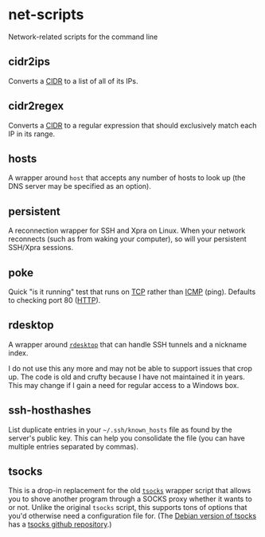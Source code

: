 # net-scripts
Network-related scripts for the command line


## cidr2ips

Converts a [CIDR](https://en.wikipedia.org/wiki/Classless_Inter-Domain_Routing "Classless Inter-Domain Routing") to a list of all of its IPs.


## cidr2regex

Converts a [CIDR](https://en.wikipedia.org/wiki/Classless_Inter-Domain_Routing "Classless Inter-Domain Routing") to a regular expression that should exclusively match each IP in its range.


## hosts

A wrapper around `host` that accepts any number of hosts to look up (the DNS server may be specified as an option).


## persistent

A reconnection wrapper for SSH and Xpra on Linux. When your network reconnects (such as from waking your computer), so will your persistent SSH/Xpra sessions.


## poke

Quick "is it running" test that runs on [TCP](https://en.wikipedia.org/wiki/Transmission_Control_Protocol "Transmission Control Protocol") rather than [ICMP](https://en.wikipedia.org/wiki/Internet_Control_Message_Protocol "Internet Control Message Protocol") (ping).  Defaults to checking port 80 ([HTTP](https://en.wikipedia.org/wiki/Hypertext_Transfer_Protocol "Hypertext Transfer Protocol")).


## rdesktop

A wrapper around [`rdesktop`](https://github.com/rdesktop/rdesktop) that can handle SSH tunnels and a nickname index.

I do not use this any more and may not be able to support issues that crop up.  The code is old and crufty because I have not maintained it in years.  This may change if I gain a need for regular access to a Windows box.


## ssh-hosthashes

List duplicate entries in your `~/.ssh/known_hosts` file as found by the server's public key.  This can help you consolidate the file (you can have multiple entries separated by commas).


## tsocks

This is a drop-in replacement for the old [`tsocks`](http://tsocks.sourceforge.net/) wrapper script that allows you to shove another program through a SOCKS proxy whether it wants to or not.  Unlike the original `tsocks` script, this supports tons of options that you'd otherwise need a configuration file for. (The [Debian version of tsocks](https://tracker.debian.org/pkg/tsocks) has a [tsocks github repository](https://github.com/TamasSzerb/tsocks).)


